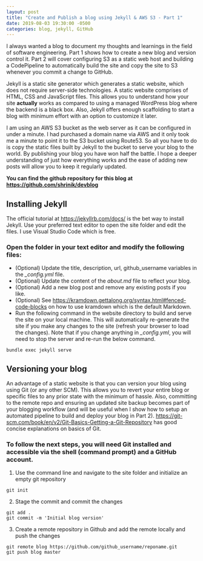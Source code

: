 ```yaml
---
layout: post
title: "Create and Publish a blog using Jekyll & AWS S3 - Part 1"
date: 2019-08-03 19:30:00 -0500
categories: blog, jekyll, GitHub
---
```


I always wanted a blog to document my thoughts and learnings in the field of software engineering. Part 1 shows how to create a new blog and version control it. Part 2 will cover configuring S3 as a static web host and building a CodePipeline to automatically build the site and copy the site to S3 whenever you commit a change to GitHub. 

Jekyll is a static site generator which generates a static website, which does not require server-side technologies. A static website comprises of HTML, CSS and JavaScript files. This allows you to understand how your site **actually** works as compared to using a managed WordPress blog where the backend is a black box. Also, Jekyll offers enough scaffolding to start a blog with minimum effort with an option to customize it later. 

I am using an AWS S3 bucket as the web server as it can be configured in under a minute. I had purchased a domain name via AWS and it only took me a minute to point it to the S3 bucket using Route53. So all you have to do is copy the static files built by Jekyll to the bucket to serve your blog to the world. By publishing your blog you have won half the battle. I hope a deeper understanding of just how everything works and the ease of adding new posts will allow you to keep it regularly updated.

**You can find the github repository for this blog at <https://github.com/shrinik/devblog>**

## Installing Jekyll

The official tutorial at <https://jekyllrb.com/docs/> is the bet way to install Jekyll. Use your preferred text editor to open the site folder and edit the files. I use Visual Studio Code which is free.

### Open the folder in your text editor and modify the following files:

- (Optional) Update the title, description, url, github_username variables in the _\_config.yml_ file.
- (Optional) Update the content of the _about.md_ file to reflect your blog.
- (Optional) Add a new blog post and remove any existing posts if you like.
- (Optional) See <https://kramdown.gettalong.org/syntax.html#fenced-code-blocks> on how to use kramdown which is the default Markdown.
- Run the following command in the website directory to build and serve the site on your local machine. This will automatically re-generate the site if you make any changes to the site (refresh your browser to load the changes). Note that if you change anything in _\_config.yml_, you will need to stop the server and re-run the below command.
~~~
bundle exec jekyll serve
~~~

## Versioning your blog

An advantage of a static website is that you can version your blog using using Git (or any other SCM). This allows you to revert your entire blog or specific files to any prior state with the minimum of hassle. Also, committing to the remote repo and ensuring an updated site backup becomes part of your blogging workflow (and will be useful when I show how to setup an automated pipeline to build and deploy your blog in Part 2). <https://git-scm.com/book/en/v2/Git-Basics-Getting-a-Git-Repository> has good concise explanations on basics of Git.

### To follow the next steps, you will need Git installed and accessible via the shell (command prompt) and a GitHub account.

1. Use the command line and navigate to the site folder and initialize an empty git repository
~~~
git init
~~~
2. Stage the commit and commit the changes
~~~
git add .
git commit -m 'Initial blog version'
~~~
3. Create a remote repository in Github and add the remote locally and push the changes
~~~
git remote blog https://github.com/github_username/reponame.git
git push blog master
~~~    